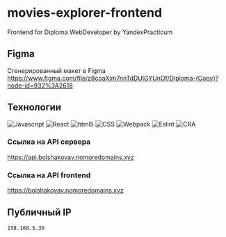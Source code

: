 # movies-explorer-frontend
Frontend for Diploma WebDeveloper by YandexPracticum
## Figma
Сгенерированный макет в Figma
https://www.figma.com/file/z8coaXjm7nnTdDUlGYUnOf/Diploma-(Copy)?node-id=932%3A2618


## Технологии

![Javascript](https://img.shields.io/badge/-Javascript-000?&logo=Javascript)
![React](https://img.shields.io/badge/-React-000?&logo=React)
![html5](https://img.shields.io/badge/-HTML-000?&logo=html5)
![CSS](https://img.shields.io/badge/-CSS-000?&logo=CSS3)
![Webpack](https://img.shields.io/badge/-Webpack-000?&logo=Webpack)
![Eslint](https://img.shields.io/badge/-Eslint-000?&logo=Eslint)
![CRA](https://img.shields.io/badge/-CRA-000?&logo=React)


### Ссылка на API сервера

https://api.bolshakovav.nomoredomains.xyz

### Ссылка на API frontend
https://bolshakovav.nomoredomains.xyz

## Публичный IP

`158.160.5.36`

